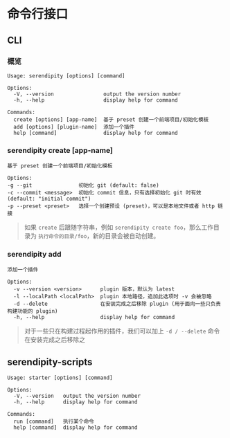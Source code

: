 # 命令行接口

## CLI

### 概览

```text
Usage: serendipity [options] [command]

Options:
  -V, --version                output the version number
  -h, --help                   display help for command

Commands:
  create [options] [app-name]  基于 preset 创建一个前端项目/初始化模板
  add [options] [plugin-name]  添加一个插件
  help [command]               display help for command
```

### serendipity create [app-name]

```text
基于 preset 创建一个前端项目/初始化模板

Options:
-g --git               初始化 git (default: false)
-c --commit <message>  初始化 commit 信息，只有选择初始化 git 时有效 (default: "initial commit")
-p --preset <preset>   选择一个创建预设 (preset)，可以是本地文件或者 http 链接
```

> 如果 `create` 后跟随字符串，例如 `serendipity create foo`，那么工作目录为 `执行命令的目录/foo`，新的目录会被自动创建。

### serendipity add

```text
添加一个插件

Options:
  -v --version <version>      plugin 版本，默认为 latest
  -l --localPath <localPath>  plugin 本地路径，追加此选项时 -v 会被忽略
  -d --delete                 在安装完成之后移除 plugin (用于面向一些只负责构建功能的 plugin)
  -h, --help                  display help for command
```

> 对于一些只在构建过程起作用的插件，我们可以加上 `-d / --delete` 命令在安装完成之后移除之

## serendipity-scripts

```text
Usage: starter [options] [command]

Options:
  -V, --version   output the version number
  -h, --help      display help for command

Commands:
  run [command]   执行某个命令
  help [command]  display help for command
```
